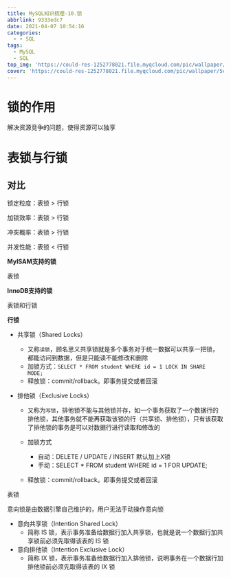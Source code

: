 ```yaml
---
title: MySQL知识梳理-10.锁
abbrlink: 9333edc7
date: 2021-04-07 10:54:16
categories:
  - - SQL
tags:
  - MySQL
  - SQL
top_img: 'https://could-res-1252778021.file.myqcloud.com/pic/wallpaper/5ecce72a5977e.jpg'
cover: 'https://could-res-1252778021.file.myqcloud.com/pic/wallpaper/5ecce72a5977e.jpg'
---
```






# 锁的作用

解决资源竞争的问题，使得资源可以独享





# 表锁与行锁

## 对比

锁定粒度：表锁 > 行锁

加锁效率：表锁 > 行锁

冲突概率：表锁 > 行锁

并发性能：表锁 < 行锁



**MyISAM支持的锁**

表锁



**InnoDB支持的锁**

表锁和行锁



**行锁**

- 共享锁（Shared Locks）

  - 又称`读锁`，顾名思义共享锁就是多个事务对于统一数据可以共享一把锁，都能访问到数据，但是只能读不能修改和删除
  - 加锁方式：`SELECT * FROM student WHERE id = 1 LOCK IN SHARE MODE;`
  - 释放锁：commit/rollback。即事务提交或者回滚

- 排他锁（Exclusive Locks）

  - 又称为`写锁`，排他锁不能与其他锁并存，如一个事务获取了一个数据行的排他锁，其他事务就不能再获取该锁的行（共享锁、排他锁），只有该获取了排他锁的事务是可以对数据行进行读取和修改的

  - 加锁方式
    - 自动：DELETE / UPDATE / INSERT 默认加上X锁
    - 手动：SELECT * FROM student WHERE id = 1 FOR UPDATE;
  - 释放锁：commit/rollback。即事务提交或者回滚

表锁

意向锁是由数据引擎自己维护的，用户无法手动操作意向锁

- 意向共享锁（Intention Shared Lock）
  - 简称 IS 锁，表示事务准备给数据行加入共享锁，也就是说一个数据行加共享锁前必须先取得该表的 IS 锁
- 意向排他锁（Intention Exclusive Lock）
  - 简称 IX 锁，表示事务准备给数据行加入排他锁，说明事务在一个数据行加排他锁前必须先取得该表的 IX 锁















